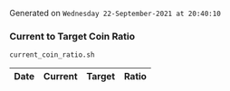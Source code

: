 Generated on `Wednesday 22-September-2021 at 20:40:10`

### Current to Target Coin Ratio
`current_coin_ratio.sh`

Date|Current|Target|Ratio
---|---|---|---
